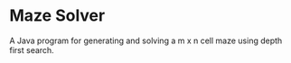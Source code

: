 # Maze Solver
A Java program for generating and solving a m x n cell maze using depth first search.
